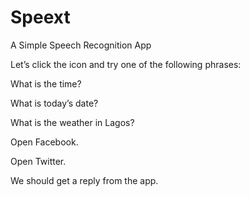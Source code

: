 # Speext
A Simple Speech Recognition App

Let’s click the icon and try one of the following phrases:

What is the time?

What is today’s date?

What is the weather in Lagos?

Open Facebook.

Open Twitter.

We should get a reply from the app.